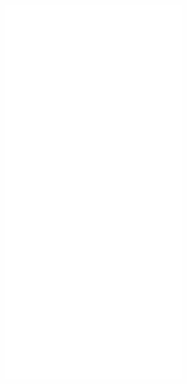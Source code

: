 <picture>
  <img src="/github-metrics.svg" alt="Metrics">
</picture>

<!--### Certified by fans 🐒

<picture>
  <a href="cmarco_rating_full.png"><img src="/cmarco_rating_200.png" alt="CMarco's Rating"></a>
</picture>
-->
